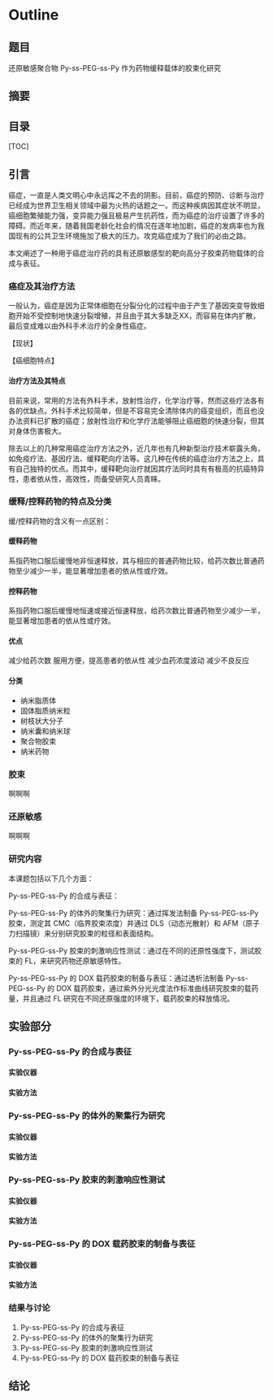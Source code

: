 # Outline

## 题目

还原敏感聚合物 Py-ss-PEG-ss-Py 作为药物缓释载体的胶束化研究

## 摘要

## 目录

[TOC]

## 引言

癌症，一直是人类文明心中永远挥之不去的阴影。目前，癌症的预防、诊断与治疗已经成为世界卫生相关领域中最为火热的话题之一。而这种疾病因其症状不明显，癌细胞繁殖能力强，变异能力强且极易产生抗药性，而为癌症的治疗设置了许多的障碍。而近年来，随着我国老龄化社会的情况在逐年地加剧，癌症的发病率也为我国现有的公共卫生环境施加了极大的压力。攻克癌症成为了我们的必由之路。

本文阐述了一种用于癌症治疗药的具有还原敏感型的靶向高分子胶束药物载体的合成与表征。

### 癌症及其治疗方法

一般认为，癌症是因为正常体细胞在分裂分化的过程中由于产生了基因突变导致细胞开始不受控制地快速分裂增殖，并且由于其大多缺乏XX，而容易在体内扩散，最后变成难以由外科手术治疗的全身性癌症。

【现状】

【癌细胞特点】

#### 治疗方法及其特点

目前来说，常用的方法有外科手术，放射性治疗，化学治疗等，然而这些疗法各有各的优缺点。外科手术比较简单，但是不容易完全清除体内的癌变组织，而且也没办法资料已扩散的癌症；放射性治疗和化学疗法能够阻止癌细胞的快速分裂，但其对身体伤害极大。

除去以上的几种常用癌症治疗方法之外，近几年也有几种新型治疗技术崭露头角，如免疫疗法、基因疗法、缓释靶向疗法等。这几种在传统的癌症治疗方法之上，具有自己独特的优点。而其中，缓释靶向治疗就因其疗法同时具有有极高的抗癌特异性，患者依从性，高效性，而备受研究人员青睐。

### 缓释/控释药物的特点及分类

缓/控释药物的含义有一点区别：

#### 缓释药物

系指药物口服后缓慢地非恒速释放，其与相应的普通药物比较，给药次数比普通药物至少减少一半，能显著增加患者的依从性或疗效。

#### 控释药物

系指药物口服后缓慢地恒速或接近恒速释放，给药次数比普通药物至少减少一半，能显著增加患者的依从性或疗效。

#### 优点

减少给药次数
服用方便，提高患者的依从性
减少血药浓度波动
减少不良反应

#### 分类

- 纳米脂质体
- 固体脂质纳米粒
- 树枝状大分子
- 纳米囊和纳米球
- 聚合物胶束
- 纳米药物

### 胶束

啊啊啊

### 还原敏感

啊啊啊

### 研究内容

本课题包括以下几个方面：

Py-ss-PEG-ss-Py 的合成与表征：

Py-ss-PEG-ss-Py 的体外的聚集行为研究：通过挥发法制备 Py-ss-PEG-ss-Py 胶束，测定其 CMC（临界胶束浓度）并通过 DLS（动态光散射）和 AFM（原子力扫描镜）来分别研究胶束的粒径和表面结构。

Py-ss-PEG-ss-Py 胶束的刺激响应性测试：通过在不同的还原性强度下，测试胶束的 FL，来研究药物还原敏感特性。

Py-ss-PEG-ss-Py 的 DOX 载药胶束的制备与表征：通过透析法制备 Py-ss-PEG-ss-Py 的 DOX 载药胶束，通过紫外分光光度法作标准曲线研究胶束的载药量，并且通过 FL 研究在不同还原强度的环境下，载药胶束的释放情况。

## 实验部分

### Py-ss-PEG-ss-Py 的合成与表征

#### 实验仪器

#### 实验方法

### Py-ss-PEG-ss-Py 的体外的聚集行为研究

#### 实验仪器

#### 实验方法

### Py-ss-PEG-ss-Py 胶束的刺激响应性测试

#### 实验仪器

#### 实验方法

### Py-ss-PEG-ss-Py 的 DOX 载药胶束的制备与表征

#### 实验仪器

#### 实验方法

### 结果与讨论

1. Py-ss-PEG-ss-Py 的合成与表征
2. Py-ss-PEG-ss-Py 的体外的聚集行为研究
3. Py-ss-PEG-ss-Py 胶束的刺激响应性测试
4. Py-ss-PEG-ss-Py 的 DOX 载药胶束的制备与表征

## 结论